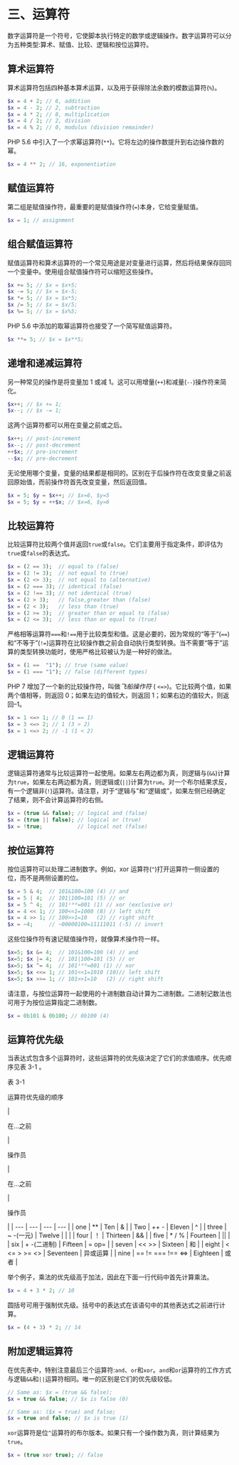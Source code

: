 # 三、运算符

数字运算符是一个符号，它使脚本执行特定的数学或逻辑操作。数字运算符可以分为五种类型:算术、赋值、比较、逻辑和按位运算符。

## 算术运算符

算术运算符包括四种基本算术运算，以及用于获得除法余数的模数运算符(`%`)。

```php
$x = 4 + 2; // 6, addition
$x = 4 - 2; // 2, subtraction
$x = 4 * 2; // 8, multiplication
$x = 4 / 2; // 2, division
$x = 4 % 2; // 0, modulus (division remainder)

```

PHP 5.6 中引入了一个求幂运算符(`**`)。它将左边的操作数提升到右边操作数的幂。

```php
$x = 4 ** 2; // 16, exponentiation

```

## 赋值运算符

第二组是赋值操作符，最重要的是赋值操作符(`=`)本身，它给变量赋值。

```php
$x = 1; // assignment

```

## 组合赋值运算符

赋值运算符和算术运算符的一个常见用途是对变量进行运算，然后将结果保存回同一个变量中。使用组合赋值操作符可以缩短这些操作。

```php
$x += 5; // $x = $x+5;
$x -= 5; // $x = $x-5;
$x *= 5; // $x = $x*5;
$x /= 5; // $x = $x/5;
$x %= 5; // $x = $x%5;

```

PHP 5.6 中添加的取幂运算符也接受了一个简写赋值运算符。

```php
$x **= 5; // $x = $x**5;

```

## 递增和递减运算符

另一种常见的操作是将变量加 1 或减 1。这可以用增量(`++`)和减量(`--`)操作符来简化。

```php
$x++; // $x += 1;
$x--; // $x -= 1;

```

这两个运算符都可以用在变量之前或之后。

```php
$x++; // post-increment
$x--; // post-decrement
++$x; // pre-increment
--$x; // pre-decrement

```

无论使用哪个变量，变量的结果都是相同的。区别在于后操作符在改变变量之前返回原始值，而前操作符首先改变变量，然后返回值。

```php
$x = 5; $y = $x++; // $x=6, $y=5
$x = 5; $y = ++$x; // $x=6, $y=6

```

## 比较运算符

比较运算符比较两个值并返回`true`或`false`。它们主要用于指定条件，即评估为`true`或`false`的表达式。

```php
$x = (2 == 3);  // equal to (false)
$x = (2 != 3);  // not equal to (true)
$x = (2 <> 3);  // not equal to (alternative)
$x = (2 === 3); // identical (false)
$x = (2 !== 3); // not identical (true)
$x = (2 > 3);   // false,greater than (false)
$x = (2 < 3);   // less than (true)
$x = (2 >= 3);  // greater than or equal to (false)
$x = (2 <= 3);  // less than or equal to (true)

```

严格相等运算符`===`和`!==`用于比较类型和值。这是必要的，因为常规的“等于”(`==`)和“不等于”(`!=`)运算符在比较操作数之前会自动执行类型转换。当不需要“等于”运算的类型转换功能时，使用严格比较被认为是一种好的做法。

```php
$x = (1 ==  "1"); // true (same value)
$x = (1 === "1"); // false (different types)

```

PHP 7 增加了一个新的比较操作符，叫做*飞船操作符* ( `<=>`)。它比较两个值，如果两个值相等，则返回 0；如果左边的值较大，则返回 1；如果右边的值较大，则返回–1。

```php
$x = 1 <=> 1; // 0 (1 == 1)
$x = 3 <=> 2; // 1 (3 > 2)
$x = 1 <=> 2; // -1 (1 < 2)

```

## 逻辑运算符

逻辑运算符通常与比较运算符一起使用。如果左右两边都为真，则逻辑与(`&&`)计算为`true`，如果左右两边都为真，则逻辑或(`||`)计算为`true`。对一个布尔结果求反，有一个逻辑非(`!`)运算符。请注意，对于“逻辑与”和“逻辑或”，如果左侧已经确定了结果，则不会计算运算符的右侧。

```php
$x = (true && false); // logical and (false)
$x = (true || false); // logical or (true)
$x = !true;           // logical not (false)

```

## 按位运算符

按位运算符可以处理二进制数字。例如，xor 运算符(`^`)打开运算符一侧设置的位，而不是两侧设置的位。

```php
$x = 5 & 4;  // 101&100=100 (4) // and
$x = 5 | 4;  // 101|100=101 (5) // or
$x = 5 ^ 4;  // 101¹⁰⁰=001 (1) // xor (exclusive or)
$x = 4 << 1; // 100<<1=1000 (8) // left shift
$x = 4 >> 1; // 100>>1=10   (2) // right shift
$x = ~4;     // ~00000100=11111011 (-5) // invert

```

这些位操作符有速记赋值操作符，就像算术操作符一样。

```php
$x=5; $x &= 4;  // 101&100=100 (4) // and
$x=5; $x |= 4;  // 101|100=101 (5) // or
$x=5; $x ^= 4;  // 101¹⁰⁰=001 (1) // xor
$x=5; $x <<= 1; // 101<<1=1010 (10)// left shift
$x=5; $x >>= 1; // 101>>1=10   (2) // right shift

```

请注意，与按位运算符一起使用的十进制数自动计算为二进制数。二进制记数法也可用于为按位运算指定二进制数。

```php
$x = 0b101 & 0b100; // 0b100 (4)

```

## 运算符优先级

当表达式包含多个运算符时，这些运算符的优先级决定了它们的求值顺序。优先顺序见表 3-1 。

表 3-1

运算符优先级的顺序

<colgroup><col class="tcol1 align-left"> <col class="tcol2 align-left"> <col class="tcol3 align-left"> <col class="tcol4 align-left"></colgroup> 
| 

在…之前

 | 

操作员

 | 

在…之前

 | 

操作员

 |
| --- | --- | --- | --- |
| one | ** | Ten | & |
| Two | ++ - | Eleven | ^ |
| three | ~ -(一元) | Twelve | &#124; |
| four | ！ | Thirteen | && |
| five | * / % | Fourteen | &#124;&#124; |
| six | + -(二进制) | Fifteen | = op= |
| seven | << >> | Sixteen | 和 |
| eight | < <= > >= <> | Seventeen | 异或运算 |
| nine | == != === !== <=> | Eighteen | 或者 |

举个例子，乘法的优先级高于加法，因此在下面一行代码中首先计算乘法。

```php
$x = 4 + 3 * 2; // 10

```

圆括号可用于强制优先级。括号中的表达式在该语句中的其他表达式之前进行计算。

```php
$x = (4 + 3) * 2; // 14

```

## 附加逻辑运算符

在优先表中，特别注意最后三个运算符:`and`、`or`和`xor`。`and`和`or`运算符的工作方式与逻辑`&&`和`||`运算符相同。唯一的区别是它们的优先级较低。

```php
// Same as: $x = (true && false);
$x = true && false; // $x is false (0)

// Same as: ($x = true) and false;
$x = true and false; // $x is true (1)

```

`xor`运算符是位`^`运算符的布尔版本。如果只有一个操作数为真，则计算结果为`true`。

```php
$x = (true xor true); // false

```